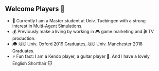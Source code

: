 ## Welcome Players 👋

- 🌱 Currently I am a Master student at Univ. Tuebingen with a strong interest in Multi-Agent Simulations. 
- 💰 Previously make a living by working in 🎮 game marketing and 🎬 TV production.
- 🎓 🇬🇧 Univ. Oxford 2019 Graduates, 🇬🇧 Univ. Manchester 2018 Graduates.
- ⚡ Fun fact: I am a Kendo player, a guitar player 🎸. And I have a lovely English Shorthair 🐱
